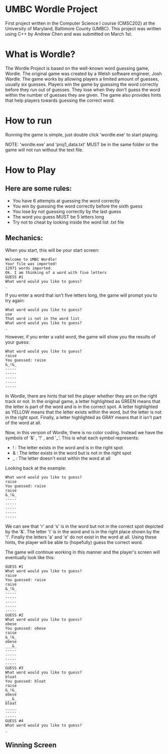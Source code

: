 # UMBC Wordle Project
First project written in the Computer Science I course (CMSC202) at the University of Maryland, Baltimore County (UMBC). 
This project was written using C++ by Andrew Chen and was submitted on March 1st.

# What is Wordle?
The Wordle Project is based on the well-known word guessing game, Wordle. The original game
was created by a Welsh software engineer, Josh Wardle. The game works by allowing players
a limited amount of guesses, usually six guesses. Players win the game by guessing the word
correctly before they run out of guesses. They lose when they don't guess the word within the
number of guesses they are given. The game also provides hints that help players towards
guessing the correct word.

# How to run
Running the game is simple, just double click 'wordle.exe' to start playing.

NOTE: 'wordle.exe' and 'proj1_data.txt' MUST be in the same folder or the game
will not run without the text file.

# How to Play
## Here are some rules:
- You have 6 attempts at guessing the word correctly
- You win by guessing the word correctly before the sixth guess
- You lose by not guessing correctly by the last guess
- The word you guess MUST be 5 letters long
- Try not to cheat by looking inside the word list .txt file

## Mechanics:
When you start, this will be your start screen:

``` 
Welcome to UMBC Wordle!
Your file was imported!
12971 words imported.
Ok. I am thinking of a word with five letters
GUESS #1
What word would you like to guess?
_
```
If you enter a word that isn't five letters long, the game will prompt you to
try again:

```
What word would you like to guess?
use
That word is not in the word list
What word would you like to guess?
_
```
However, if you enter a valid word, the game will show you the results of your guess:
```
What word would you like to guess?
raise
You guessed: raise
&_!&_
-----
-----
-----
-----
-----
```
In Wordle, there are hints that tell the player whether they are on the right track or not. In the original game, a letter highlighted as GREEN means that the letter is part of the word and is in the correct spot. A letter highlighted as YELLOW means that the letter exists within the word, but the letter is not in the right spot. Finally, a letter highlighted as GRAY means that it isn't part of the word at all.

Now, in this version of Wordle, there is no color coding. Instead we have the symbols of '&' , '!' , and '_'. This is what each symbol represents:
- ! : The letter exists in the word and is in the right spot
- & : The letter exists in the word but is not in the right spot
- _ : The letter doesn't exist within the word at all

Looking back at the example:
```
What word would you like to guess?
raise
You guessed: raise
raise
&_!&_
-----
-----
-----
-----
-----
```
We can see that 'r' and 's' is in the word but not in the correct spot depicted by the '&'. The letter 'i' is in the word and is in the right place shown by the '!'. Finally the letters 'a' and 'e' do not exist in the word at all. Using these hints, the player will be able to (hopefully) guess the correct word.

The game will continue working in this manner and the player's screen will eventually look like this:
```
GUESS #1
What word would you like to guess?
raise
You guessed: raise
raise
&_!&_
-----
-----
-----
-----
-----
GUESS #2
What word would you like to guess?
obese
You guessed: obese
raise
&_!&_
obese
___&_
-----
-----
-----
-----
GUESS #3
What word would you like to guess?
bloat
You guessed: bloat
raise
&_!&_
obese
___&_
bloat
_____
-----
-----
GUESS #4
What word would you like to guess?
_
```
## Winning Screen